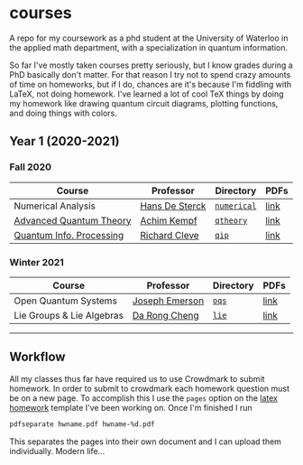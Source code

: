 # courses

A repo for my coursework as a phd student at the University of Waterloo in the applied math department, with a specialization in quantum information.

So far I've mostly taken courses pretty seriously, but I know grades during a PhD basically don't matter. For that reason I try not to spend crazy amounts of time on homeworks, but if I do, chances are it's because I'm fiddling with LaTeX, not doing homework. I've learned a lot of cool TeX things by doing my homework like drawing quantum circuit diagrams, plotting functions, and doing things with colors.

## Year 1 (2020-2021)

### Fall 2020

| Course                                                                                                                                     | Professor                                                       | Directory                  | PDFs                                                          |
| ------------------------------------------------------------------------------------------------------------------------------------------ | --------------------------------------------------------------- | -------------------------- | ------------------------------------------------------------- |
| Numerical Analysis                                                                                                                         | [Hans De Sterck](http://www.hansdesterck.net/)                  | [`numerical`](./numerical) | [link](https://natestemen.xyz/latex/numerical-analysis/)      |
| [Advanced Quantum Theory](https://uwaterloo.ca/physics-of-information-lab/teaching/advanced-quantum-theory-amath-473673-phys454-fall-2020) | [Achim Kempf](https://uwaterloo.ca/physics-of-information-lab/) | [`qtheory`](.qip)          | [link](https://natestemen.xyz/latex/quantum-theory/)          |
| [Quantum Info. Processing](http://cleve.iqc.uwaterloo.ca/qic710/index.html)                                                                | [Richard Cleve](http://cleve.iqc.uwaterloo.ca/)                 | [`qip`](./qip)             | [link](https://natestemen.xyz/latex/quantum-info-processing/) |

### Winter 2021

| Course                    | Professor                                                                    | Directory      | PDFs                                                       |
| ------------------------- | ---------------------------------------------------------------------------- | -------------- | ---------------------------------------------------------- |
| Open Quantum Systems      | [Joseph Emerson](https://services.iqc.uwaterloo.ca/people/profile/jemerson/) | [`oqs`](./oqs) | [link](https://natestemen.xyz/latex/open-quantum-systems/) |
| Lie Groups & Lie Algebras | [Da Rong Cheng](https://sites.google.com/view/daren-cheng)                   | [`lie`](./lie) | [link](https://natestemen.xyz/latex/lie-theory/)           |

---

## Workflow

All my classes thus far have required us to use Crowdmark to submit homework. In order to submit to crowdmark each homework question must be on a new page. To accomplish this I use the `pages` option on the [latex homework](https://github.com/natestemen/latex-homework/) template I've been working on. Once I'm finished I run

```bash
pdfseparate hwname.pdf hwname-%d.pdf
```

This separates the pages into their own document and I can upload them individually. Modern life...
